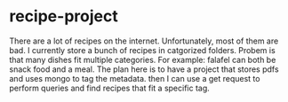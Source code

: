 
# recipe-project

There are a lot of recipes on the internet. Unfortunately, most of them are bad. I currently store a bunch of recipes in catgorized folders. Probem is that many dishes fit multiple categories. For example: falafel can both be snack food and a meal. The plan here is to have a project that stores pdfs and uses mongo to tag the metadata. then I can use a get request to perform queries and find recipes that fit a specific tag. 

